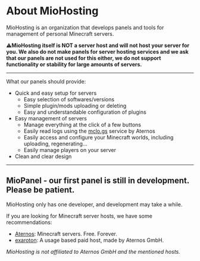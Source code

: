 # About MioHosting
MioHosting is an organization that develops panels and tools for management of personal Minecraft servers.

⚠️**MioHosting itself is NOT a server host and will not host your server for you.
We also do not make panels for server hosting services and we ask that our panels are not used for this either, we do not support functionality or stability for large amounts of servers.**

---

What our panels should provide:
- Quick and easy setup for servers
  - Easy selection of softwares/versions
  - Simple plugin/mods uploading or deleting
  - Easy and understandable configuration of plugins
- Easy management of servers
  - Manage everything at the click of a few buttons
  - Easily read logs using the [mclo.gs](https://mclo.gs) service by Aternos
  - Easily access and configure your Minecraft worlds, including uploading, regenerating...
  - Easily manage players on your server
- Clean and clear design

---

## MioPanel - our first panel is still in development. Please be patient.
MioHosting only has one developer, and development may take a while.

If you are looking for Minecraft server hosts, we have some recommendations:
- [Aternos](https://aternos.org): Minecraft servers. Free. Forever.
- [exaroton](https://exaroton.com): A usage based paid host, made by Aternos GmbH.

*MioHosting is not affiliated to Aternos GmbH and the mentioned hosts.*
